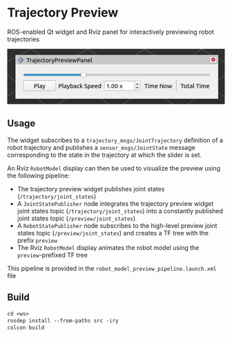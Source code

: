 # Trajectory Preview

ROS-enabled Qt widget and Rviz panel for interactively previewing robot trajectories

![Trajectory preview panel](docs/panel.png)

## Usage
The widget subscribes to a `trajectory_msgs/JointTrajectory` definition of a robot trajectory and 
publishes a `sensor_msgs/JointState` message corresponding to the state in the trajectory at which the slider is set.

An Rviz `RobotModel` display can then be used to visualize the preview using the following pipeline:
  - The trajectory preview widget publishes joint states (`/trajectory/joint_states`)
  - A `JointStatePublisher` node integrates the trajectory preview widget joint states topic (`/trajectory/joint_states`) into a constantly published joint states topic (`/preview/joint_states`)
  - A `RobotStatePublisher` node subscribes to the high-level preview joint states topic (`/preview/joint_states`) and creates a TF tree with the prefix `preview`
  - The Rviz `RobotModel` display animates the robot model using the `preview`-prefixed TF tree
  
This pipeline is provided in the `robot_model_preview_pipeline.launch.xml` file

## Build
```commandLine
cd <ws>
rosdep install --from-paths src -iry
colcon build
```
